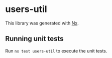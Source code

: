 # users-util

This library was generated with [Nx](https://nx.dev).

## Running unit tests

Run `nx test users-util` to execute the unit tests.
